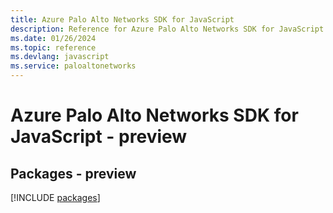 ```yaml
---
title: Azure Palo Alto Networks SDK for JavaScript
description: Reference for Azure Palo Alto Networks SDK for JavaScript
ms.date: 01/26/2024
ms.topic: reference
ms.devlang: javascript
ms.service: paloaltonetworks
---
```

# Azure Palo Alto Networks SDK for JavaScript - preview
## Packages - preview
[!INCLUDE [packages](palo-alto-networks-index.md)]
